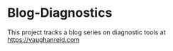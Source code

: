 # Blog-Diagnostics

This project tracks a blog series on diagnostic tools at https://vaughanreid.com 
